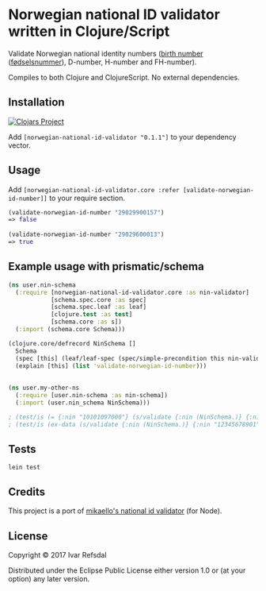 # Norwegian national ID validator written in Clojure/Script

Validate Norwegian national identity numbers ([birth number](https://en.wikipedia.org/wiki/National_identification_number#Norway) ([fødselsnummer](https://no.wikipedia.org/wiki/F%C3%B8dselsnummer)), D-number, H-number and FH-number).

Compiles to both Clojure and ClojureScript. No external dependencies.

## Installation

[![Clojars Project](http://clojars.org/norwegian-national-id-validator/latest-version.svg)](http://clojars.org/norwegian-national-id-validator)

Add `[norwegian-national-id-validator "0.1.1"]` to your dependency vector.


## Usage

Add `[norwegian-national-id-validator.core :refer [validate-norwegian-id-number]]`
to your require section.

```clojure
(validate-norwegian-id-number "29029900157")
=> false
    
(validate-norwegian-id-number "29029600013")
=> true
```

## Example usage with prismatic/schema

```clojure
(ns user.nin-schema
  (:require [norwegian-national-id-validator.core :as nin-validator]
            [schema.spec.core :as spec]
            [schema.spec.leaf :as leaf]
            [clojure.test :as test]
            [schema.core :as s])
  (:import (schema.core Schema)))

(clojure.core/defrecord NinSchema []
  Schema
  (spec [this] (leaf/leaf-spec (spec/simple-precondition this nin-validator/validate-norwegian-id-number)))
  (explain [this] (list 'validate-norwegian-id-number)))
  
  
(ns user.my-other-ns
  (:require [user.nin-schema :as nin-schema])
  (:import (user.nin_schema NinSchema)))

; (test/is (= {:nin "10101097000"} (s/validate {:nin (NinSchema.)} {:nin "10101097000"})))
; (test/is (ex-data (s/validate {:nin (NinSchema.)} {:nin "12345678901"})))
```

## Tests

    lein test

## Credits

This project is a port of [mikaello's national id validator](https://github.com/mikaello/norwegian-national-id-validator) (for Node).

## License

Copyright © 2017 Ivar Refsdal

Distributed under the Eclipse Public License either version 1.0 or (at
your option) any later version.
